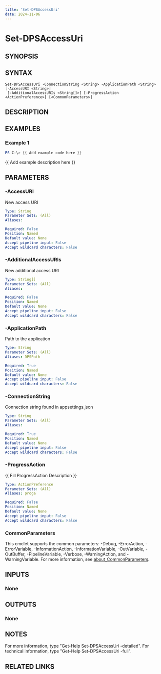 ```yaml
---
title: 'Set-DPSAccessUri'
date: 2024-11-06
---
```



# Set-DPSAccessUri

## SYNOPSIS

## SYNTAX

```
Set-DPSAccessUri -ConnectionString <String> -ApplicationPath <String> [-AccessURI <String>]
 [-AdditionalAccessURIs <String[]>] [-ProgressAction <ActionPreference>] [<CommonParameters>]
```

## DESCRIPTION
## EXAMPLES

### Example 1
```powershell
PS C:\> {{ Add example code here }}
```

{{ Add example description here }}

## PARAMETERS

### -AccessURI
New access URI

```yaml
Type: String
Parameter Sets: (All)
Aliases:

Required: False
Position: Named
Default value: None
Accept pipeline input: False
Accept wildcard characters: False
```

### -AdditionalAccessURIs
New additional access URI

```yaml
Type: String[]
Parameter Sets: (All)
Aliases:

Required: False
Position: Named
Default value: None
Accept pipeline input: False
Accept wildcard characters: False
```

### -ApplicationPath
Path to the application

```yaml
Type: String
Parameter Sets: (All)
Aliases: DPSPath

Required: True
Position: Named
Default value: None
Accept pipeline input: False
Accept wildcard characters: False
```

### -ConnectionString
Connection string found in appsettings.json

```yaml
Type: String
Parameter Sets: (All)
Aliases:

Required: True
Position: Named
Default value: None
Accept pipeline input: False
Accept wildcard characters: False
```

### -ProgressAction
{{ Fill ProgressAction Description }}

```yaml
Type: ActionPreference
Parameter Sets: (All)
Aliases: proga

Required: False
Position: Named
Default value: None
Accept pipeline input: False
Accept wildcard characters: False
```

### CommonParameters
This cmdlet supports the common parameters: -Debug, -ErrorAction, -ErrorVariable, -InformationAction, -InformationVariable, -OutVariable, -OutBuffer, -PipelineVariable, -Verbose, -WarningAction, and -WarningVariable. For more information, see [about_CommonParameters](http://go.microsoft.com/fwlink/?LinkID=113216).

## INPUTS

### None
## OUTPUTS

### None
## NOTES
For more information, type "Get-Help Set-DPSAccessUri -detailed".
For technical information, type "Get-Help Set-DPSAccessUri -full".

## RELATED LINKS
